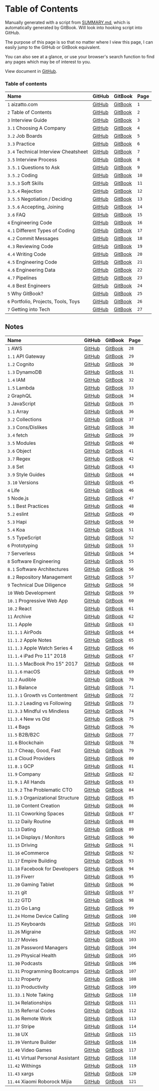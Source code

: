 # Table of Contents

Manually generated with a script from [SUMMARY.md](https://github.com/aizatto/gitbook-public/blob/master/SUMMARY.md), which is automatically generated by GitBook. Will look into hooking script into GitHub.

The purpose of this page is so that no matter where I view this page, I can easily jump to the GitHub or GitBook equivalent.

You can also see at a glance, or use your browser's search function to find any pages which may be of interest to you.

View document in [GitHub](https://github.com/aizatto/gitbook-public/blob/master/table-of-contents.md).

### Table of contents

| Name | GitHub | GitBook | Page |
| :--- | :--- | :--- | :--- |
| `1` aizatto.com | [GitHub](https://github.com/aizatto/gitbook-public/blob/master/README.md) | [GitBook](https://www.aizatto.com/) | `1` |
| `2` Table of Contents | [GitHub](https://github.com/aizatto/gitbook-public/blob/master/table-of-contents.md) | [GitBook](https://www.aizatto.com/table-of-contents) | `2` |
| `3` Interview Guide | [GitHub](https://github.com/aizatto/gitbook-public/blob/master/interview-guide/README.md) | [GitBook](https://www.aizatto.com/interview-guide/) | `3` |
| `3.1` Choosing A Company | [GitHub](https://github.com/aizatto/gitbook-public/blob/master/interview-guide/choosing-a-company.md) | [GitBook](https://www.aizatto.com/interview-guide/choosing-a-company) | `4` |
| `3.2` Job Boards | [GitHub](https://github.com/aizatto/gitbook-public/blob/master/interview-guide/job-boards.md) | [GitBook](https://www.aizatto.com/interview-guide/job-boards) | `5` |
| `3.3` Practice | [GitHub](https://github.com/aizatto/gitbook-public/blob/master/interview-guide/practice.md) | [GitBook](https://www.aizatto.com/interview-guide/practice) | `6` |
| `3.4` Technical Interview Cheatsheet | [GitHub](https://github.com/aizatto/gitbook-public/blob/master/interview-guide/technical-interview-cheatsheet.md) | [GitBook](https://www.aizatto.com/interview-guide/technical-interview-cheatsheet) | `7` |
| `3.5` Interview Process | [GitHub](https://github.com/aizatto/gitbook-public/blob/master/interview-guide/interview-process/README.md) | [GitBook](https://www.aizatto.com/interview-guide/interview-process/) | `8` |
| `3.5.1` Questions to Ask | [GitHub](https://github.com/aizatto/gitbook-public/blob/master/interview-guide/interview-process/questions-to-ask.md) | [GitBook](https://www.aizatto.com/interview-guide/interview-process/questions-to-ask) | `9` |
| `3.5.2` Coding | [GitHub](https://github.com/aizatto/gitbook-public/blob/master/interview-guide/interview-process/coding.md) | [GitBook](https://www.aizatto.com/interview-guide/interview-process/coding) | `10` |
| `3.5.3` Soft Skills | [GitHub](https://github.com/aizatto/gitbook-public/blob/master/interview-guide/interview-process/soft-skills.md) | [GitBook](https://www.aizatto.com/interview-guide/interview-process/soft-skills) | `11` |
| `3.5.4` Rejection | [GitHub](https://github.com/aizatto/gitbook-public/blob/master/interview-guide/interview-process/rejection.md) | [GitBook](https://www.aizatto.com/interview-guide/interview-process/rejection) | `12` |
| `3.5.5` Negotiation / Deciding | [GitHub](https://github.com/aizatto/gitbook-public/blob/master/interview-guide/interview-process/negotiation.md) | [GitBook](https://www.aizatto.com/interview-guide/interview-process/negotiation) | `13` |
| `3.5.6` Accepting, Joining | [GitHub](https://github.com/aizatto/gitbook-public/blob/master/interview-guide/interview-process/accepting.md) | [GitBook](https://www.aizatto.com/interview-guide/interview-process/accepting) | `14` |
| `3.6` FAQ | [GitHub](https://github.com/aizatto/gitbook-public/blob/master/interview-guide/faq.md) | [GitBook](https://www.aizatto.com/interview-guide/faq) | `15` |
| `4` Engineering Code | [GitHub](https://github.com/aizatto/gitbook-public/blob/master/engineering-code/README.md) | [GitBook](https://www.aizatto.com/engineering-code/) | `16` |
| `4.1` Different Types of Coding | [GitHub](https://github.com/aizatto/gitbook-public/blob/master/engineering-code/different-types-of-coding.md) | [GitBook](https://www.aizatto.com/engineering-code/different-types-of-coding) | `17` |
| `4.2` Commit Messages | [GitHub](https://github.com/aizatto/gitbook-public/blob/master/engineering-code/commit-messages.md) | [GitBook](https://www.aizatto.com/engineering-code/commit-messages) | `18` |
| `4.3` Reviewing Code | [GitHub](https://github.com/aizatto/gitbook-public/blob/master/engineering-code/reviewing-code.md) | [GitBook](https://www.aizatto.com/engineering-code/reviewing-code) | `19` |
| `4.4` Writing Code | [GitHub](https://github.com/aizatto/gitbook-public/blob/master/engineering-code/writing-code.md) | [GitBook](https://www.aizatto.com/engineering-code/writing-code) | `20` |
| `4.5` Engineering Code | [GitHub](https://github.com/aizatto/gitbook-public/blob/master/engineering-code/engineering-code-1.md) | [GitBook](https://www.aizatto.com/engineering-code/engineering-code-1) | `21` |
| `4.6` Engineering Data | [GitHub](https://github.com/aizatto/gitbook-public/blob/master/engineering-code/engineering-data.md) | [GitBook](https://www.aizatto.com/engineering-code/engineering-data) | `22` |
| `4.7` Pipelines | [GitHub](https://github.com/aizatto/gitbook-public/blob/master/engineering-code/pipelines.md) | [GitBook](https://www.aizatto.com/engineering-code/pipelines) | `23` |
| `4.8` Best Engineers | [GitHub](https://github.com/aizatto/gitbook-public/blob/master/engineering-code/best-engineers.md) | [GitBook](https://www.aizatto.com/engineering-code/best-engineers) | `24` |
| `5` Why GitBook? | [GitHub](https://github.com/aizatto/gitbook-public/blob/master/why-gitbook.md) | [GitBook](https://www.aizatto.com/why-gitbook) | `25` |
| `6` Portfolio, Projects, Tools, Toys | [GitHub](https://github.com/aizatto/gitbook-public/blob/master/projects-tools-toys.md) | [GitBook](https://www.aizatto.com/projects-tools-toys) | `26` |
| `7` Getting into Tech | [GitHub](https://github.com/aizatto/gitbook-public/blob/master/getting-into-tech.md) | [GitBook](https://www.aizatto.com/getting-into-tech) | `27` |

## Notes

| Name | GitHub | GitBook | Page |
| :--- | :--- | :--- | :--- |
| `1` AWS | [GitHub](https://github.com/aizatto/gitbook-public/blob/master/notes/aws/README.md) | [GitBook](https://www.aizatto.com/notes/aws/) | `28` |
| `1.1` API Gateway | [GitHub](https://github.com/aizatto/gitbook-public/blob/master/notes/aws/api-gateway.md) | [GitBook](https://www.aizatto.com/notes/aws/api-gateway) | `29` |
| `1.2` Cognito | [GitHub](https://github.com/aizatto/gitbook-public/blob/master/notes/aws/cognito.md) | [GitBook](https://www.aizatto.com/notes/aws/cognito) | `30` |
| `1.3` DynamoDB | [GitHub](https://github.com/aizatto/gitbook-public/blob/master/notes/aws/dynamodb.md) | [GitBook](https://www.aizatto.com/notes/aws/dynamodb) | `31` |
| `1.4` IAM | [GitHub](https://github.com/aizatto/gitbook-public/blob/master/notes/aws/iam.md) | [GitBook](https://www.aizatto.com/notes/aws/iam) | `32` |
| `1.5` Lambda | [GitHub](https://github.com/aizatto/gitbook-public/blob/master/notes/aws/lambda.md) | [GitBook](https://www.aizatto.com/notes/aws/lambda) | `33` |
| `2` GraphQL | [GitHub](https://github.com/aizatto/gitbook-public/blob/master/notes/graphql.md) | [GitBook](https://www.aizatto.com/notes/graphql) | `34` |
| `3` JavaScript | [GitHub](https://github.com/aizatto/gitbook-public/blob/master/notes/javascript/README.md) | [GitBook](https://www.aizatto.com/notes/javascript/) | `35` |
| `3.1` Array | [GitHub](https://github.com/aizatto/gitbook-public/blob/master/notes/javascript/array.md) | [GitBook](https://www.aizatto.com/notes/javascript/array) | `36` |
| `3.2` Collections | [GitHub](https://github.com/aizatto/gitbook-public/blob/master/notes/javascript/collections.md) | [GitBook](https://www.aizatto.com/notes/javascript/collections) | `37` |
| `3.3` Cons/Dislikes | [GitHub](https://github.com/aizatto/gitbook-public/blob/master/notes/javascript/cons-dislikes.md) | [GitBook](https://www.aizatto.com/notes/javascript/cons-dislikes) | `38` |
| `3.4` fetch | [GitHub](https://github.com/aizatto/gitbook-public/blob/master/notes/javascript/fetch.md) | [GitBook](https://www.aizatto.com/notes/javascript/fetch) | `39` |
| `3.5` Modules | [GitHub](https://github.com/aizatto/gitbook-public/blob/master/notes/javascript/modules.md) | [GitBook](https://www.aizatto.com/notes/javascript/modules) | `40` |
| `3.6` Object | [GitHub](https://github.com/aizatto/gitbook-public/blob/master/notes/javascript/object.md) | [GitBook](https://www.aizatto.com/notes/javascript/object) | `41` |
| `3.7` Regex | [GitHub](https://github.com/aizatto/gitbook-public/blob/master/notes/javascript/regex.md) | [GitBook](https://www.aizatto.com/notes/javascript/regex) | `42` |
| `3.8` Set | [GitHub](https://github.com/aizatto/gitbook-public/blob/master/notes/javascript/set.md) | [GitBook](https://www.aizatto.com/notes/javascript/set) | `43` |
| `3.9` Style Guides | [GitHub](https://github.com/aizatto/gitbook-public/blob/master/notes/javascript/style-guides.md) | [GitBook](https://www.aizatto.com/notes/javascript/style-guides) | `44` |
| `3.10` Versions | [GitHub](https://github.com/aizatto/gitbook-public/blob/master/notes/javascript/versions.md) | [GitBook](https://www.aizatto.com/notes/javascript/versions) | `45` |
| `4` Life | [GitHub](https://github.com/aizatto/gitbook-public/blob/master/notes/success.md) | [GitBook](https://www.aizatto.com/notes/success) | `46` |
| `5` Node.js | [GitHub](https://github.com/aizatto/gitbook-public/blob/master/notes/node.js/README.md) | [GitBook](https://www.aizatto.com/notes/node.js/) | `47` |
| `5.1` Best Practices | [GitHub](https://github.com/aizatto/gitbook-public/blob/master/notes/node.js/best-practices.md) | [GitBook](https://www.aizatto.com/notes/node.js/best-practices) | `48` |
| `5.2` eslint | [GitHub](https://github.com/aizatto/gitbook-public/blob/master/notes/node.js/eslint.md) | [GitBook](https://www.aizatto.com/notes/node.js/eslint) | `49` |
| `5.3` Hapi | [GitHub](https://github.com/aizatto/gitbook-public/blob/master/notes/node.js/hapi.md) | [GitBook](https://www.aizatto.com/notes/node.js/hapi) | `50` |
| `5.4` Koa | [GitHub](https://github.com/aizatto/gitbook-public/blob/master/notes/node.js/koa.md) | [GitBook](https://www.aizatto.com/notes/node.js/koa) | `51` |
| `5.5` TypeScript | [GitHub](https://github.com/aizatto/gitbook-public/blob/master/notes/node.js/typescript.md) | [GitBook](https://www.aizatto.com/notes/node.js/typescript) | `52` |
| `6` Prototyping | [GitHub](https://github.com/aizatto/gitbook-public/blob/master/notes/prototyping.md) | [GitBook](https://www.aizatto.com/notes/prototyping) | `53` |
| `7` Serverless | [GitHub](https://github.com/aizatto/gitbook-public/blob/master/notes/serverless.md) | [GitBook](https://www.aizatto.com/notes/serverless) | `54` |
| `8` Software Engineering | [GitHub](https://github.com/aizatto/gitbook-public/blob/master/notes/software-engineering/README.md) | [GitBook](https://www.aizatto.com/notes/software-engineering/) | `55` |
| `8.1` Software Architectures | [GitHub](https://github.com/aizatto/gitbook-public/blob/master/notes/software-engineering/software-architectures.md) | [GitBook](https://www.aizatto.com/notes/software-engineering/software-architectures) | `56` |
| `8.2` Repository Management | [GitHub](https://github.com/aizatto/gitbook-public/blob/master/notes/software-engineering/repository-management.md) | [GitBook](https://www.aizatto.com/notes/software-engineering/repository-management) | `57` |
| `9` Technical Due Diligence | [GitHub](https://github.com/aizatto/gitbook-public/blob/master/notes/technical-due-diligence.md) | [GitBook](https://www.aizatto.com/notes/technical-due-diligence) | `58` |
| `10` Web Development | [GitHub](https://github.com/aizatto/gitbook-public/blob/master/notes/web-development/README.md) | [GitBook](https://www.aizatto.com/notes/web-development/) | `59` |
| `10.1` Progressive Web App | [GitHub](https://github.com/aizatto/gitbook-public/blob/master/notes/web-development/progressive-web-app.md) | [GitBook](https://www.aizatto.com/notes/web-development/progressive-web-app) | `60` |
| `10.2` React | [GitHub](https://github.com/aizatto/gitbook-public/blob/master/notes/web-development/react.md) | [GitBook](https://www.aizatto.com/notes/web-development/react) | `61` |
| `11` Archive | [GitHub](https://github.com/aizatto/gitbook-public/blob/master/notes/archive/README.md) | [GitBook](https://www.aizatto.com/notes/archive/) | `62` |
| `11.1` Apple | [GitHub](https://github.com/aizatto/gitbook-public/blob/master/notes/archive/apple/README.md) | [GitBook](https://www.aizatto.com/notes/archive/apple/) | `63` |
| `11.1.1` AirPods | [GitHub](https://github.com/aizatto/gitbook-public/blob/master/notes/archive/apple/airpods.md) | [GitBook](https://www.aizatto.com/notes/archive/apple/airpods) | `64` |
| `11.1.2` Apple Notes | [GitHub](https://github.com/aizatto/gitbook-public/blob/master/notes/archive/apple/apple-notes.md) | [GitBook](https://www.aizatto.com/notes/archive/apple/apple-notes) | `65` |
| `11.1.3` Apple Watch Series 4 | [GitHub](https://github.com/aizatto/gitbook-public/blob/master/notes/archive/apple/apple-watch.md) | [GitBook](https://www.aizatto.com/notes/archive/apple/apple-watch) | `66` |
| `11.1.4` iPad Pro 11" 2018 | [GitHub](https://github.com/aizatto/gitbook-public/blob/master/notes/archive/apple/ipad-pro.md) | [GitBook](https://www.aizatto.com/notes/archive/apple/ipad-pro) | `67` |
| `11.1.5` MacBook Pro 15" 2017 | [GitHub](https://github.com/aizatto/gitbook-public/blob/master/notes/archive/apple/macbook-pro.md) | [GitBook](https://www.aizatto.com/notes/archive/apple/macbook-pro) | `68` |
| `11.1.6` macOS | [GitHub](https://github.com/aizatto/gitbook-public/blob/master/notes/archive/apple/new-mac.md) | [GitBook](https://www.aizatto.com/notes/archive/apple/new-mac) | `69` |
| `11.2` Audible | [GitHub](https://github.com/aizatto/gitbook-public/blob/master/notes/archive/audible.md) | [GitBook](https://www.aizatto.com/notes/archive/audible) | `70` |
| `11.3` Balance | [GitHub](https://github.com/aizatto/gitbook-public/blob/master/notes/archive/balance/README.md) | [GitBook](https://www.aizatto.com/notes/archive/balance/) | `71` |
| `11.3.1` Growth vs Contentment | [GitHub](https://github.com/aizatto/gitbook-public/blob/master/notes/archive/balance/growth-vs-contentment.md) | [GitBook](https://www.aizatto.com/notes/archive/balance/growth-vs-contentment) | `72` |
| `11.3.2` Leading vs Following | [GitHub](https://github.com/aizatto/gitbook-public/blob/master/notes/archive/balance/leading-vs-following.md) | [GitBook](https://www.aizatto.com/notes/archive/balance/leading-vs-following) | `73` |
| `11.3.3` Mindful vs Mindless | [GitHub](https://github.com/aizatto/gitbook-public/blob/master/notes/archive/balance/mindful-vs-mindless.md) | [GitBook](https://www.aizatto.com/notes/archive/balance/mindful-vs-mindless) | `74` |
| `11.3.4` New vs Old | [GitHub](https://github.com/aizatto/gitbook-public/blob/master/notes/archive/balance/new-vs-old.md) | [GitBook](https://www.aizatto.com/notes/archive/balance/new-vs-old) | `75` |
| `11.4` Bags | [GitHub](https://github.com/aizatto/gitbook-public/blob/master/notes/archive/bags.md) | [GitBook](https://www.aizatto.com/notes/archive/bags) | `76` |
| `11.5` B2B/B2C | [GitHub](https://github.com/aizatto/gitbook-public/blob/master/notes/archive/b2b-b2c.md) | [GitBook](https://www.aizatto.com/notes/archive/b2b-b2c) | `77` |
| `11.6` Blockchain | [GitHub](https://github.com/aizatto/gitbook-public/blob/master/notes/archive/blockchain.md) | [GitBook](https://www.aizatto.com/notes/archive/blockchain) | `78` |
| `11.7` Cheap, Good, Fast | [GitHub](https://github.com/aizatto/gitbook-public/blob/master/notes/archive/cheap-good-fast.md) | [GitBook](https://www.aizatto.com/notes/archive/cheap-good-fast) | `79` |
| `11.8` Cloud Providers | [GitHub](https://github.com/aizatto/gitbook-public/blob/master/notes/archive/cloud-providers/README.md) | [GitBook](https://www.aizatto.com/notes/archive/cloud-providers/) | `80` |
| `11.8.1` GCP | [GitHub](https://github.com/aizatto/gitbook-public/blob/master/notes/archive/cloud-providers/gcp.md) | [GitBook](https://www.aizatto.com/notes/archive/cloud-providers/gcp) | `81` |
| `11.9` Company | [GitHub](https://github.com/aizatto/gitbook-public/blob/master/notes/archive/company/README.md) | [GitBook](https://www.aizatto.com/notes/archive/company/) | `82` |
| `11.9.1` All Hands | [GitHub](https://github.com/aizatto/gitbook-public/blob/master/notes/archive/company/all-hands.md) | [GitBook](https://www.aizatto.com/notes/archive/company/all-hands) | `83` |
| `11.9.2` The Problematic CTO | [GitHub](https://github.com/aizatto/gitbook-public/blob/master/notes/archive/company/the-problematic-cto.md) | [GitBook](https://www.aizatto.com/notes/archive/company/the-problematic-cto) | `84` |
| `11.9.3` Organizational Structure | [GitHub](https://github.com/aizatto/gitbook-public/blob/master/notes/archive/company/organizational-structure.md) | [GitBook](https://www.aizatto.com/notes/archive/company/organizational-structure) | `85` |
| `11.10` Content Creation | [GitHub](https://github.com/aizatto/gitbook-public/blob/master/notes/archive/content-creation.md) | [GitBook](https://www.aizatto.com/notes/archive/content-creation) | `86` |
| `11.11` Coworking Spaces | [GitHub](https://github.com/aizatto/gitbook-public/blob/master/notes/archive/coworking-spaces.md) | [GitBook](https://www.aizatto.com/notes/archive/coworking-spaces) | `87` |
| `11.12` Daily Routine | [GitHub](https://github.com/aizatto/gitbook-public/blob/master/notes/archive/daily-routine.md) | [GitBook](https://www.aizatto.com/notes/archive/daily-routine) | `88` |
| `11.13` Dating | [GitHub](https://github.com/aizatto/gitbook-public/blob/master/notes/archive/dating.md) | [GitBook](https://www.aizatto.com/notes/archive/dating) | `89` |
| `11.14` Displays / Monitors | [GitHub](https://github.com/aizatto/gitbook-public/blob/master/notes/archive/displays-monitors.md) | [GitBook](https://www.aizatto.com/notes/archive/displays-monitors) | `90` |
| `11.15` Driving | [GitHub](https://github.com/aizatto/gitbook-public/blob/master/notes/archive/driving.md) | [GitBook](https://www.aizatto.com/notes/archive/driving) | `91` |
| `11.16` eCommerce | [GitHub](https://github.com/aizatto/gitbook-public/blob/master/notes/archive/ecommerce.md) | [GitBook](https://www.aizatto.com/notes/archive/ecommerce) | `92` |
| `11.17` Empire Building | [GitHub](https://github.com/aizatto/gitbook-public/blob/master/notes/archive/empire-building.md) | [GitBook](https://www.aizatto.com/notes/archive/empire-building) | `93` |
| `11.18` Facebook for Developers | [GitHub](https://github.com/aizatto/gitbook-public/blob/master/notes/archive/facebook-for-developers.md) | [GitBook](https://www.aizatto.com/notes/archive/facebook-for-developers) | `94` |
| `11.19` Fiverr | [GitHub](https://github.com/aizatto/gitbook-public/blob/master/notes/archive/fiverr.md) | [GitBook](https://www.aizatto.com/notes/archive/fiverr) | `95` |
| `11.20` Gaming Tablet | [GitHub](https://github.com/aizatto/gitbook-public/blob/master/notes/archive/gaming-tablet.md) | [GitBook](https://www.aizatto.com/notes/archive/gaming-tablet) | `96` |
| `11.21` git | [GitHub](https://github.com/aizatto/gitbook-public/blob/master/notes/archive/git.md) | [GitBook](https://www.aizatto.com/notes/archive/git) | `97` |
| `11.22` GTD | [GitHub](https://github.com/aizatto/gitbook-public/blob/master/notes/archive/gtd.md) | [GitBook](https://www.aizatto.com/notes/archive/gtd) | `98` |
| `11.23` Go Lang | [GitHub](https://github.com/aizatto/gitbook-public/blob/master/notes/archive/go-lang.md) | [GitBook](https://www.aizatto.com/notes/archive/go-lang) | `99` |
| `11.24` Home Device Calling | [GitHub](https://github.com/aizatto/gitbook-public/blob/master/notes/archive/home-device-calling.md) | [GitBook](https://www.aizatto.com/notes/archive/home-device-calling) | `100` |
| `11.25` Keyboards | [GitHub](https://github.com/aizatto/gitbook-public/blob/master/notes/archive/keyboards.md) | [GitBook](https://www.aizatto.com/notes/archive/keyboards) | `101` |
| `11.26` Migraine | [GitHub](https://github.com/aizatto/gitbook-public/blob/master/notes/archive/migraine.md) | [GitBook](https://www.aizatto.com/notes/archive/migraine) | `102` |
| `11.27` Movies | [GitHub](https://github.com/aizatto/gitbook-public/blob/master/notes/archive/movies.md) | [GitBook](https://www.aizatto.com/notes/archive/movies) | `103` |
| `11.28` Password Managers | [GitHub](https://github.com/aizatto/gitbook-public/blob/master/notes/archive/password-managers.md) | [GitBook](https://www.aizatto.com/notes/archive/password-managers) | `104` |
| `11.29` Physical Health | [GitHub](https://github.com/aizatto/gitbook-public/blob/master/notes/archive/physical-health.md) | [GitBook](https://www.aizatto.com/notes/archive/physical-health) | `105` |
| `11.30` Podcasts | [GitHub](https://github.com/aizatto/gitbook-public/blob/master/notes/archive/podcasts.md) | [GitBook](https://www.aizatto.com/notes/archive/podcasts) | `106` |
| `11.31` Programming Bootcamps | [GitHub](https://github.com/aizatto/gitbook-public/blob/master/notes/archive/programming-bootcamps.md) | [GitBook](https://www.aizatto.com/notes/archive/programming-bootcamps) | `107` |
| `11.32` Property | [GitHub](https://github.com/aizatto/gitbook-public/blob/master/notes/archive/property.md) | [GitBook](https://www.aizatto.com/notes/archive/property) | `108` |
| `11.33` Productivity | [GitHub](https://github.com/aizatto/gitbook-public/blob/master/notes/archive/productivity/README.md) | [GitBook](https://www.aizatto.com/notes/archive/productivity/) | `109` |
| `11.33.1` Note Taking | [GitHub](https://github.com/aizatto/gitbook-public/blob/master/notes/archive/productivity/note-taking.md) | [GitBook](https://www.aizatto.com/notes/archive/productivity/note-taking) | `110` |
| `11.34` Relationships | [GitHub](https://github.com/aizatto/gitbook-public/blob/master/notes/archive/relationships.md) | [GitBook](https://www.aizatto.com/notes/archive/relationships) | `111` |
| `11.35` Referral Codes | [GitHub](https://github.com/aizatto/gitbook-public/blob/master/notes/archive/referral-codes.md) | [GitBook](https://www.aizatto.com/notes/archive/referral-codes) | `112` |
| `11.36` Remote Work | [GitHub](https://github.com/aizatto/gitbook-public/blob/master/notes/archive/remote-work.md) | [GitBook](https://www.aizatto.com/notes/archive/remote-work) | `113` |
| `11.37` Stripe | [GitHub](https://github.com/aizatto/gitbook-public/blob/master/notes/archive/stripe.md) | [GitBook](https://www.aizatto.com/notes/archive/stripe) | `114` |
| `11.38` UX | [GitHub](https://github.com/aizatto/gitbook-public/blob/master/notes/archive/ux.md) | [GitBook](https://www.aizatto.com/notes/archive/ux) | `115` |
| `11.39` Venture Builder | [GitHub](https://github.com/aizatto/gitbook-public/blob/master/notes/archive/venture-builder.md) | [GitBook](https://www.aizatto.com/notes/archive/venture-builder) | `116` |
| `11.40` Video Games | [GitHub](https://github.com/aizatto/gitbook-public/blob/master/notes/archive/video-games.md) | [GitBook](https://www.aizatto.com/notes/archive/video-games) | `117` |
| `11.41` Virtual Personal Assistant | [GitHub](https://github.com/aizatto/gitbook-public/blob/master/notes/archive/virtual-personal-assistant.md) | [GitBook](https://www.aizatto.com/notes/archive/virtual-personal-assistant) | `118` |
| `11.42` Withings | [GitHub](https://github.com/aizatto/gitbook-public/blob/master/notes/archive/withings.md) | [GitBook](https://www.aizatto.com/notes/archive/withings) | `119` |
| `11.43` xargs | [GitHub](https://github.com/aizatto/gitbook-public/blob/master/notes/archive/xargs.md) | [GitBook](https://www.aizatto.com/notes/archive/xargs) | `120` |
| `11.44` Xiaomi Roborock Mijia | [GitHub](https://github.com/aizatto/gitbook-public/blob/master/notes/archive/xiaomi-roborock-mijia.md) | [GitBook](https://www.aizatto.com/notes/archive/xiaomi-roborock-mijia) | `121` |

